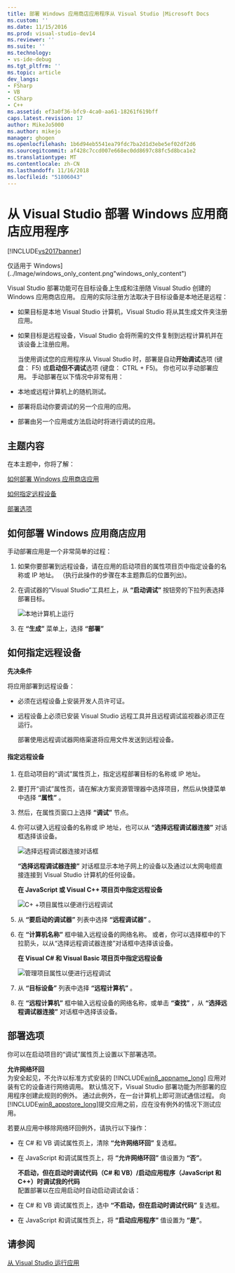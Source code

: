 ```yaml
---
title: 部署 Windows 应用商店应用程序从 Visual Studio |Microsoft Docs
ms.custom: ''
ms.date: 11/15/2016
ms.prod: visual-studio-dev14
ms.reviewer: ''
ms.suite: ''
ms.technology:
- vs-ide-debug
ms.tgt_pltfrm: ''
ms.topic: article
dev_langs:
- FSharp
- VB
- CSharp
- C++
ms.assetid: ef3a0f36-bfc9-4ca0-aa61-18261f619bff
caps.latest.revision: 17
author: MikeJo5000
ms.author: mikejo
manager: ghogen
ms.openlocfilehash: 1b6d94eb5541ea79fdc7ba2d1d3ebe5ef02df2d6
ms.sourcegitcommit: af428c7ccd007e668ec0dd8697c88fc5d8bca1e2
ms.translationtype: MT
ms.contentlocale: zh-CN
ms.lasthandoff: 11/16/2018
ms.locfileid: "51806043"
---
```

# <a name="deploy-windows-store-apps-from-visual-studio"></a>从 Visual Studio 部署 Windows 应用商店应用程序
[!INCLUDE[vs2017banner](../includes/vs2017banner.md)]

仅适用于 Windows] (../Image/windows_only_content.png"windows_only_content")  
  
 Visual Studio 部署功能可在目标设备上生成和注册随 Visual Studio 创建的 Windows 应用商店应用。 应用的实际注册方法取决于目标设备是本地还是远程：  
  
- 如果目标是本地 Visual Studio 计算机，Visual Studio 将从其生成文件夹注册应用。  
  
- 如果目标是远程设备，Visual Studio 会将所需的文件复制到远程计算机并在该设备上注册应用。  
  
  当使用调试您的应用程序从 Visual Studio 时，部署是自动**开始调试**选项 (键盘： F5) 或**启动但不调试**选项 (键盘： CTRL + F5)。 你也可以手动部署应用。 手动部署在以下情况中非常有用：  
  
- 本地或远程计算机上的随机测试。  
  
- 部署将启动你要调试的另一个应用的应用。  
  
- 部署由另一个应用或方法启动时将进行调试的应用。  
  
##  <a name="BKMK_In_this_topic"></a> 主题内容  
 在本主题中，你将了解：  
  
 [如何部署 Windows 应用商店应用](#BKMK_How_to_deploy_a_Windows_Store_app)  
  
 [如何指定远程设备](#BKMK_How_to_specify_a_remote_device)  
  
 [部署选项](#BKMK_Deployment_options)  
  
##  <a name="BKMK_How_to_deploy_a_Windows_Store_app"></a> 如何部署 Windows 应用商店应用  
 手动部署应用是一个非常简单的过程：  
  
1.  如果你要部署到远程设备，请在应用的启动项目的属性项目页中指定设备的名称或 IP 地址。 （执行此操作的步骤在本主题靠后的位置列出)。  
  
2.  在调试器的“Visual Studio”工具栏上，从 **“启动调试”** 按钮旁的下拉列表选择部署目标。  
  
     ![本地计算机上运行](../debugger/media/vsrun-f5-local.png "VSRUN_F5_Local")  
  
3.  在 **“生成”** 菜单上，选择 **“部署”**  
  
##  <a name="BKMK_How_to_specify_a_remote_device"></a> 如何指定远程设备  
 **先决条件**  
  
 将应用部署到远程设备：  
  
-   必须在远程设备上安装开发人员许可证。  
  
-   远程设备上必须已安装 Visual Studio 远程工具并且远程调试监视器必须正在运行。  
  
     部署使用远程调试器网络渠道将应用文件发送到远程设备。  
  
#### <a name="to-specify-a-remote-device"></a>指定远程设备  
  
1. 在启动项目的“调试”属性页上，指定远程部署目标的名称或 IP 地址。  
  
2. 要打开“调试”属性页，请在解决方案资源管理器中选择项目，然后从快捷菜单中选择 **“属性”** 。  
  
3. 然后，在属性页窗口上选择 **“调试”** 节点。  
  
4. 你可以键入远程设备的名称或 IP 地址，也可以从 **“选择远程调试器连接”** 对话框选择该设备。  
  
    ![选择远程调试器连接对话框](../debugger/media/vsrun-selectremotedebuggerdlg.png "VSRUN_SelectRemoteDebuggerDlg")  
  
    **“选择远程调试器连接”** 对话框显示本地子网上的设备以及通过以太网电缆直接连接到 Visual Studio 计算机的任何设备。  
  
   **在 JavaScript 或 Visual C++ 项目页中指定远程设备**  
  
   ![C&#43; &#43;项目属性以便进行远程调试](../debugger/media/vsrun-cpp-projprop-remote.png "VSRUN_CPP_ProjProp_Remote")  
  
5. 从 **“要启动的调试器”** 列表中选择 **“远程调试器”** 。  
  
6. 在 **“计算机名称”** 框中输入远程设备的网络名称。 或者，你可以选择框中的下拉箭头，以从“选择远程调试器连接”对话框中选择该设备。  
  
   **在 Visual C# 和 Visual Basic 项目页中指定远程设备**  
  
   ![管理项目属性以便进行远程调试](../debugger/media/vsrun-managed-projprop-remote.png "VSRUN_Managed_ProjProp_Remote")  
  
7. 从 **“目标设备”** 列表中选择 **“远程计算机”** 。  
  
8. 在 **“远程计算机”** 框中输入远程设备的网络名称，或单击 **“查找”** ，从 **“选择远程调试器连接”** 对话框中选择该设备。  
  
##  <a name="BKMK_Deployment_options"></a> 部署选项  
 你可以在启动项目的“调试”属性页上设置以下部署选项。  
  
 **允许网络环回**  
 为安全起见，不允许以标准方式安装的 [!INCLUDE[win8_appname_long](../includes/win8-appname-long-md.md)] 应用对装有它的设备进行网络调用。 默认情况下，Visual Studio 部署功能为所部署的应用程序创建此规则的例外。 通过此例外，在一台计算机上即可测试通信过程。 向 [!INCLUDE[win8_appstore_long](../includes/win8-appstore-long-md.md)]提交应用之前，应在没有例外的情况下测试应用。  
  
 若要从应用中移除网络环回例外，请执行以下操作：  
  
- 在 C# 和 VB 调试属性页上，清除 **“允许网络环回”** 复选框。  
  
- 在 JavaScript 和调试属性页上，将 **“允许网络环回”** 值设置为 **“否”**。  
  
  **不启动，但在启动时调试代码（C# 和 VB）/启动应用程序（JavaScript 和 C++）时调试我的代码**  
  配置部署以在应用启动时自动启动调试会话：  
  
- 在 C# 和 VB 调试属性页上，选中 **“不启动，但在启动时调试代码”** 复选框。  
  
- 在 JavaScript 和调试属性页上，将 **“启动应用程序”** 值设置为 **“是”**。  
  
## <a name="see-also"></a>请参阅  
 [从 Visual Studio 运行应用](../debugger/run-store-apps-from-visual-studio.md)



